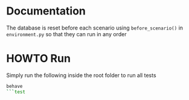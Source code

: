 # Documentation

The database is reset before each scenario using `before_scenario()` in `environment.py` so that they can run in any order

# HOWTO Run

Simply run the following inside the root folder to run all tests
```bash
behave
```test